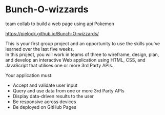 # Bunch-O-wizzards
team collab to build a web page using api Pokemon

https://pielock.github.io/Bunch-O-wizzards/

This is your first group project and an opportunity to use the skills you've learned over the last five weeks.  
In this project, you will work in teams of three to wireframe, design, plan, and develop an interactive Web application using HTML, CSS, and JavaScript that utilises one or more 3rd Party APIs.

Your application must:

- Accept and validate user input
- Query and use data from one or more 3rd Party APIs
- Display data-driven results to the user
- Be responsive across devices
- Be deployed on GitHub Pages